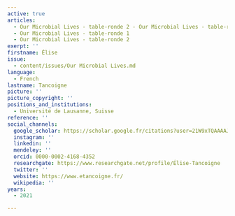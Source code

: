```yaml
---
active: true
articles:
  - Our Microbial Lives - table-ronde 2 - Our Microbial Lives - table-ronde 1
  - Our Microbial Lives - table-ronde 1
  - Our Microbial Lives - table-ronde 2
exerpt: ''
firstname: Élise
issue:
  - content/issues/Our Microbial Lives.md
language:
  - French
lastname: Tancoigne
picture: ''
picture_copyright: ''
positions_and_institutions:
  - Université de Lausanne, Suisse
reference: ''
social_channels:
  google_scholar: https://scholar.google.fr/citations?user=21W9xTQAAAAJ&hl=fr
  instagram: ''
  linkedin: ''
  mendeley: ''
  orcid: 0000-0002-4168-4352
  researchgate: https://www.researchgate.net/profile/Élise-Tancoigne
  twitter: ''
  website: https://www.etancoigne.fr/
  wikipedia: ''
years:
  - 2021

---
```

